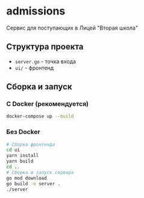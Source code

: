 # admissions

Сервис для поступающих в Лицей "Вторая школа"

## Структура проекта

- `server.go` - точка входа
- `ui/` - фронтенд

## Сборка и запуск

### С Docker (рекомендуется)

```bash
docker-compose up --build
```

### Без Docker

```bash
# Сборка фронтенда
cd ui
yarn install
yarn build
cd ..
# Сборка и запуск сервера
go mod download
go build -o server .
./server
```
